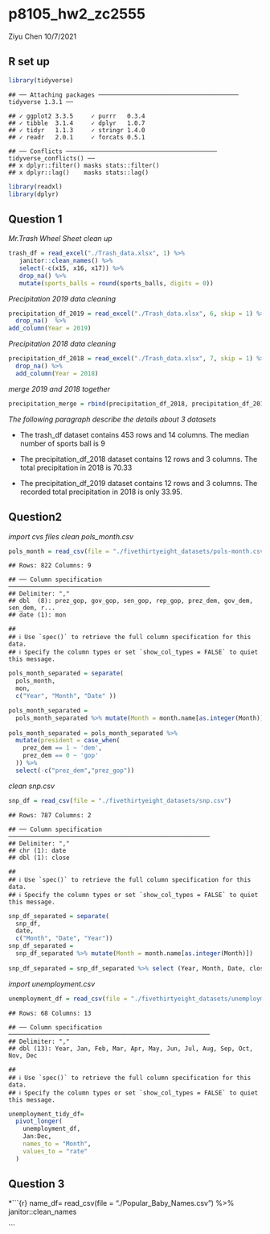 p8105\_hw2\_zc2555
================
Ziyu Chen
10/7/2021

## R set up

``` r
library(tidyverse)
```

    ## ── Attaching packages ─────────────────────────────────────── tidyverse 1.3.1 ──

    ## ✓ ggplot2 3.3.5     ✓ purrr   0.3.4
    ## ✓ tibble  3.1.4     ✓ dplyr   1.0.7
    ## ✓ tidyr   1.1.3     ✓ stringr 1.4.0
    ## ✓ readr   2.0.1     ✓ forcats 0.5.1

    ## ── Conflicts ────────────────────────────────────────── tidyverse_conflicts() ──
    ## x dplyr::filter() masks stats::filter()
    ## x dplyr::lag()    masks stats::lag()

``` r
library(readxl)
library(dplyr)
```

## Question 1

*Mr.Trash Wheel Sheet clean up*

``` r
trash_df = read_excel("./Trash_data.xlsx", 1) %>%
   janitor::clean_names() %>%
   select(-c(x15, x16, x17)) %>%
   drop_na() %>%
   mutate(sports_balls = round(sports_balls, digits = 0)) 
```

*Precipitation 2019 data cleaning*

``` r
precipitation_df_2019 = read_excel("./Trash_data.xlsx", 6, skip = 1) %>%
  drop_na()  %>%
add_column(Year = 2019)
```

*Precipitation 2018 data cleaning*

``` r
precipitation_df_2018 = read_excel("./Trash_data.xlsx", 7, skip = 1) %>%
  drop_na() %>%
  add_column(Year = 2018)
```

*merge 2019 and 2018 together*

``` r
precipitation_merge = rbind(precipitation_df_2018, precipitation_df_2019)
```

*The following paragraph describe the details about 3 datasets*

-   The trash\_df dataset contains 453 rows and 14 columns. The median
    number of sports ball is 9

-   The precipitation\_df\_2018 dataset contains 12 rows and 3 columns.
    The total precipitation in 2018 is 70.33

-   The precipitation\_df\_2019 dataset contains 12 rows and 3 columns.
    The recorded total precipitation in 2018 is only 33.95.

## Question2

*import cvs files* *clean pols\_month.csv*

``` r
pols_month = read_csv(file = "./fivethirtyeight_datasets/pols-month.csv")
```

    ## Rows: 822 Columns: 9

    ## ── Column specification ────────────────────────────────────────────────────────
    ## Delimiter: ","
    ## dbl  (8): prez_gop, gov_gop, sen_gop, rep_gop, prez_dem, gov_dem, sen_dem, r...
    ## date (1): mon

    ## 
    ## ℹ Use `spec()` to retrieve the full column specification for this data.
    ## ℹ Specify the column types or set `show_col_types = FALSE` to quiet this message.

``` r
pols_month_separated = separate(
  pols_month,
  mon,
  c("Year", "Month", "Date" ))

pols_month_separated =
  pols_month_separated %>% mutate(Month = month.name[as.integer(Month)]) 
  
pols_month_separated = pols_month_separated %>%
  mutate(president = case_when(
    prez_dem == 1 ~ 'dem',
    prez_dem == 0 ~ 'gop'
  )) %>%
  select(-c("prez_dem","prez_gop"))
```

*clean snp.csv*

``` r
snp_df = read_csv(file = "./fivethirtyeight_datasets/snp.csv")
```

    ## Rows: 787 Columns: 2

    ## ── Column specification ────────────────────────────────────────────────────────
    ## Delimiter: ","
    ## chr (1): date
    ## dbl (1): close

    ## 
    ## ℹ Use `spec()` to retrieve the full column specification for this data.
    ## ℹ Specify the column types or set `show_col_types = FALSE` to quiet this message.

``` r
snp_df_separated = separate(
  snp_df,
  date,
  c("Month", "Date", "Year"))
snp_df_separated =
  snp_df_separated %>% mutate(Month = month.name[as.integer(Month)]) 
  
snp_df_separated = snp_df_separated %>% select (Year, Month, Date, close)
```

*import unemployment.csv*

``` r
unemployment_df = read_csv(file = "./fivethirtyeight_datasets/unemployment.csv")
```

    ## Rows: 68 Columns: 13

    ## ── Column specification ────────────────────────────────────────────────────────
    ## Delimiter: ","
    ## dbl (13): Year, Jan, Feb, Mar, Apr, May, Jun, Jul, Aug, Sep, Oct, Nov, Dec

    ## 
    ## ℹ Use `spec()` to retrieve the full column specification for this data.
    ## ℹ Specify the column types or set `show_col_types = FALSE` to quiet this message.

``` r
unemployment_tidy_df= 
  pivot_longer(
    unemployment_df,
    Jan:Dec,
    names_to = "Month",
    values_to = "rate"
  )
```

## Question 3

\*\`\`\`{r} name\_df= read\_csv(file = “./Popular\_Baby\_Names.csv”)
%&gt;% janitor::clean\_names

\`\`\`
